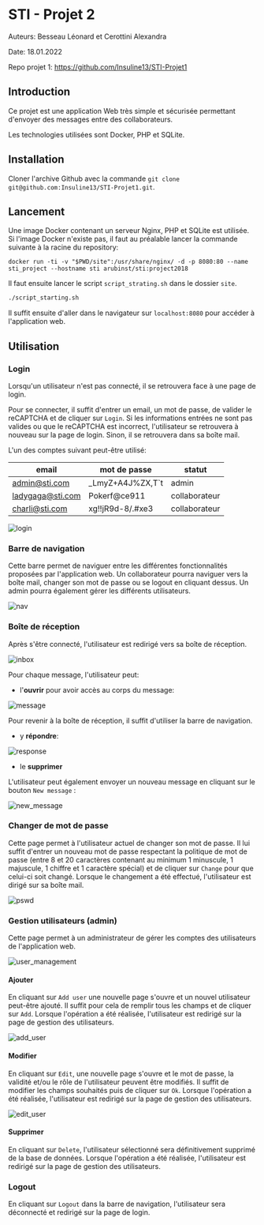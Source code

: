 # STI - Projet 2

Auteurs: Besseau Léonard et Cerottini Alexandra

Date: 18.01.2022

Repo projet 1: https://github.com/Insuline13/STI-Projet1



## Introduction

Ce projet est une application Web très simple et sécurisée permettant d'envoyer des messages entre des collaborateurs.

Les technologies utilisées sont Docker, PHP et SQLite.



## Installation

Cloner l'archive Github avec la commande `git clone git@github.com:Insuline13/STI-Projet1.git`. 



## Lancement

Une image Docker contenant un serveur Nginx, PHP et SQLite est utilisée. Si l'image Docker n'existe pas, il faut au préalable lancer la commande suivante à la racine du repository:

```shell
docker run -ti -v "$PWD/site":/usr/share/nginx/ -d -p 8080:80 --name sti_project --hostname sti arubinst/sti:project2018
```

Il faut ensuite lancer le script `script_strating.sh` dans le dossier `site`. 

```sh
./script_starting.sh
```

Il suffit ensuite d'aller dans le navigateur sur `localhost:8080` pour accéder à l'application web.



## Utilisation

### Login

Lorsqu'un utilisateur n'est pas connecté, il se retrouvera face à une page de login.

Pour se connecter, il suffit d'entrer un email, un mot de passe, de valider le reCAPTCHA et de cliquer sur `Login`. Si les informations entrées ne sont pas valides ou que le reCAPTCHA est incorrect, l'utilisateur se retrouvera à nouveau sur la page de login. Sinon, il se retrouvera dans sa boîte mail.

L'un des comptes suivant peut-être utilisé:

| email            | mot de passe     | statut        |
| ---------------- | ---------------- | ------------- |
| admin@sti.com    | _LmyZ+A4J%ZX,T`t | admin         |
| ladygaga@sti.com | Pokerf@ce911     | collaborateur |
| charli@sti.com   | xg!!jR9d-8/.#xe3 | collaborateur |

![login](figures/login.png)

### Barre de navigation

Cette barre permet de naviguer entre les différentes fonctionnalités proposées par l'application web. Un collaborateur pourra naviguer vers la boîte mail, changer son mot de passe ou se logout en cliquant dessus. Un admin pourra également gérer les différents utilisateurs.

![nav](figures/nav.png)

### Boîte de réception

Après s'être connecté, l'utilisateur est redirigé vers sa boîte de réception.

![inbox](figures/inbox.png)

Pour chaque message, l'utilisateur peut: 

- l'**ouvrir** pour avoir accès au corps du message:

![message](figures/message.png)

Pour revenir à la boîte de réception, il suffit d'utiliser la barre de navigation.

- y **répondre**:

![response](figures/response.png)

- le **supprimer**

L'utilisateur peut également envoyer un nouveau message en cliquant sur le bouton `New message` :

![new_message](figures/new_message.png)

### Changer de mot de passe

Cette page permet à l'utilisateur actuel de changer son mot de passe. Il lui suffit d'entrer un nouveau mot de passe respectant la politique de mot de passe (entre 8 et 20 caractères contenant au minimum 1 minuscule, 1 majuscule, 1 chiffre et 1 caractère spécial) et de cliquer sur `Change` pour que celui-ci soit changé. Lorsque le changement a été effectué, l'utilisateur est dirigé sur sa boîte mail.

![pswd](figures/pswd.png)

### Gestion utilisateurs (admin)

Cette page permet à un administrateur de gérer les comptes des utilisateurs de l'application web.

![user_management](figures/user_management.png)

#### Ajouter

En cliquant sur `Add user` une nouvelle page s'ouvre et un nouvel utilisateur peut-être ajouté. Il suffit pour cela de remplir tous les champs et de cliquer sur `Add`.  Lorsque l'opération a été réalisée, l'utilisateur est redirigé sur la page de gestion des utilisateurs.

![add_user](figures/add_user.png)

#### Modifier

En cliquant sur `Edit`, une nouvelle page s'ouvre et le mot de passe, la validité et/ou le rôle de l'utilisateur peuvent être modifiés. Il suffit de modifier les champs souhaités puis de cliquer sur `Ok`. Lorsque l'opération a été réalisée, l'utilisateur est redirigé sur la page de gestion des utilisateurs.

![edit_user](figures/edit_user.png)

#### Supprimer

En cliquant sur `Delete`, l'utilisateur sélectionné sera définitivement supprimé de la base de données. Lorsque l'opération a été réalisée, l'utilisateur est redirigé sur la page de gestion des utilisateurs.

### Logout

En cliquant sur `Logout` dans la barre de navigation, l'utilisateur sera déconnecté et redirigé sur la page de login.

